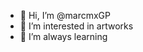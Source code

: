 - 👋 Hi, I’m @marcmxGP
- 👀 I’m interested in artworks
- 🌱 I’m always learning 

<!---
marcmxGP/marcmxGP is a ✨ special ✨ repository because its `README.md` (this file) appears on your GitHub profile.
You can click the Preview link to take a look at your changes.
--->
